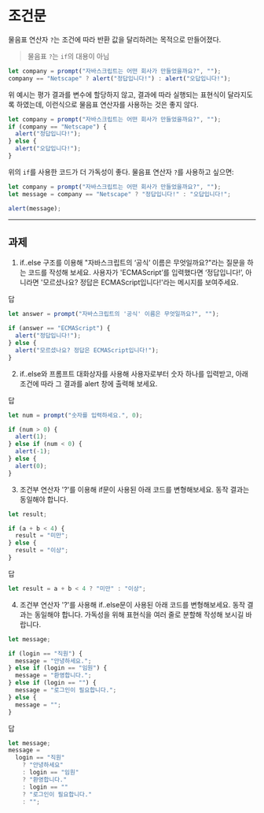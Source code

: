 # 조건문

물음표 연산자 `?`는 조건에 따라 반환 값을 달리하려는 목적으로 만들어졌다.

> 물음표 `?`는 `if`의 대용이 아님

```javascript
let company = prompt("자바스크립트는 어떤 회사가 만들었을까요?", "");
company == "Netscape" ? alert("정답입니다!") : alert("오답입니다!");
```

위 예시는 평가 결과를 변수에 할당하지 않고, 결과에 따라 실행되는 표현식이 달라지도록 하였는데, 이런식으로 물음표 연산자를 사용하는 것은 좋지 않다.

```javascript
let company = prompt("자바스크립트는 어떤 회사가 만들었을까요?", "");
if (company == "Netscape") {
  alert("정답입니다!");
} else {
  alert("오답입니다!");
}
```

위의 `if`를 사용한 코드가 더 가독성이 좋다. 물음표 연산자 `?`를 사용하고 싶으면:

```javascript
let company = prompt("자바스크립트는 어떤 회사가 만들었을까요?", "");
let message = company == "Netscape" ? "정답입니다!" : "오답입니다!";

alert(message);
```

---

## 과제

1. if..else 구조를 이용해 "자바스크립트의 ‘공식’ 이름은 무엇일까요?"라는 질문을 하는 코드를 작성해 보세요.
   사용자가 'ECMAScript’를 입력했다면 ‘정답입니다!’, 아니라면 '모르셨나요? 정답은 ECMAScript입니다!'라는 메시지를 보여주세요.

답

```javascript
let answer = prompt("자바스크립트의 '공식' 이름은 무엇일까요?", "");

if (answer == "ECMAScript") {
  alert("정답입니다!");
} else {
  alert("모르셨나요? 정답은 ECMAScript입니다!");
}
```

2. if..else와 프롬프트 대화상자를 사용해 사용자로부터 숫자 하나를 입력받고, 아래 조건에 따라 그 결과를 alert 창에 출력해 보세요.

답

```javascript
let num = prompt("숫자를 입력하세요.", 0);

if (num > 0) {
  alert(1);
} else if (num < 0) {
  alert(-1);
} else {
  alert(0);
}
```

3. 조건부 연산자 '?'를 이용해 if문이 사용된 아래 코드를 변형해보세요. 동작 결과는 동일해야 합니다.

```javascript
let result;

if (a + b < 4) {
  result = "미만";
} else {
  result = "이상";
}
```

답

```javascript
let result = a + b < 4 ? "미만" : "이상";
```

4. 조건부 연산자 '?'를 사용해 if..else문이 사용된 아래 코드를 변형해보세요. 동작 결과는 동일해야 합니다.
   가독성을 위해 표현식을 여러 줄로 분할해 작성해 보시길 바랍니다.

```javascript
let message;

if (login == "직원") {
  message = "안녕하세요.";
} else if (login == "임원") {
  message = "환영합니다.";
} else if (login == "") {
  message = "로그인이 필요합니다.";
} else {
  message = "";
}
```

답

```javascript
let message;
message =
  login == "직원"
    ? "안녕하세요"
    : login == "임원"
    ? "환영합니다."
    : login == ""
    ? "로그인이 필요합니다."
    : "";
```
